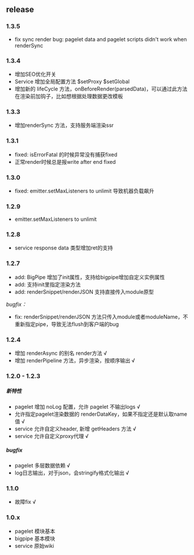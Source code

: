 ## release

### 1.3.5
- fix sync render bug: pagelet data and pagelet scripts didn't work when renderSync

### 1.3.4
- 增加SEO优化开关
- Service 增加全局配置方法 $setProxy $setGlobal
- 增加新的 lifeCycle 方法，onBeforeRender(parsedData)，可以通过此方法在渲染前加钩子，比如想根据处理数据更改模板

### 1.3.3
- 增加renderSync 方法，支持服务端渲染ssr

### 1.3.1
- fixed: isErrorFatal 的时候异常没有捕获fixed
- 正常render时候总是报write after end fixed

### 1.3.0
- fixed: emitter.setMaxListeners to unlimit 导致机器负载飙升

### 1.2.9
- emitter.setMaxListeners to unlimit

### 1.2.8
- service response data 类型增加ret的支持

### 1.2.7
- add: BigPipe 增加了init属性，支持给bigpipe增加自定义实例属性
- add: 支持init里指定渲染方法
- add: renderSnippet/renderJSON 支持直接传入module原型

*bugfix：*
- fix: renderSnippet/renderJSON 方法只传入module或者moduleName，不重新指定pipe，导致无法flush到客户端的bug


### 1.2.4
- 增加 renderAsync 的别名 render方法 √
- 增加 renderPipeline 方法，异步渲染，按顺序输出 √


### 1.2.0 - 1.2.3

##### 新特性
- pagelet 增加 noLog 配置，允许 pagelet 不输出logs √
- 允许指定pagelet渲染数据的 renderDataKey，如果不指定还是默认取name值 √
- service 允许自定义header, 新增 getHeaders 方法 √
- service 允许自定义proxy代理 √


##### bugfix
- pagelet 多层数据依赖 √
- log日志输出，对于json，会stringify格式化输出 √

### 1.1.0
- 故障fix √

### 1.0.x

- pagelet 模块基本
- bigpipe 基本模块
- service 原始wiki
